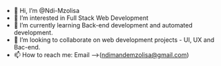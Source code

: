- 👋 Hi, I’m @Ndi-Mzolisa
- 👀 I’m interested in Full Stack Web Development
- 🌱 I’m currently learning Back-end development and automated development.
- 💞️ I’m looking to collaborate on web development projects - UI, UX and Bac-end.
- 📫 How to reach me: Email -->(ndimandemzolisa@gmail.com)

<!---
Ndi-Mzolisa/Ndi-Mzolisa is a ✨ special ✨ repository because its `README.md` (this file) appears on your GitHub profile.
You can click the Preview link to take a look at your changes.
--->

